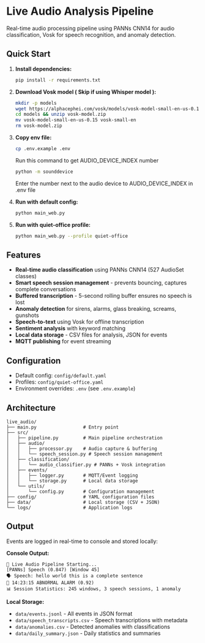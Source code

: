 # Live Audio Analysis Pipeline

Real-time audio processing pipeline using PANNs CNN14 for audio classification, Vosk for speech recognition, and anomaly detection.

## Quick Start

1. **Install dependencies:**
   ```bash
   pip install -r requirements.txt
   ```

2. **Download Vosk model ( Skip if using Whisper model ):**
   ```bash
   mkdir -p models
   wget https://alphacephei.com/vosk/models/vosk-model-small-en-us-0.15.zip -O models/vosk-model.zip
   cd models && unzip vosk-model.zip
   mv vosk-model-small-en-us-0.15 vosk-small-en
   rm vosk-model.zip
   ```
   
3. **Copy env file:**
   ```bash
   cp .env.example .env
   ```

   Run this command to get AUDIO_DEVICE_INDEX number 
   ```bash
   python -m sounddevice
   ```
   Enter the number next to the audio device to AUDIO_DEVICE_INDEX in .env file

4. **Run with default config:**
   ```bash
   python main_web.py
   ```

5. **Run with quiet-office profile:**
   ```bash
   python main_web.py --profile quiet-office
   ```

## Features

- **Real-time audio classification** using PANNs CNN14 (527 AudioSet classes)
- **Smart speech session management** - prevents bouncing, captures complete conversations
- **Buffered transcription** - 5-second rolling buffer ensures no speech is lost
- **Anomaly detection** for sirens, alarms, glass breaking, screams, gunshots
- **Speech-to-text** using Vosk for offline transcription  
- **Sentiment analysis** with keyword matching
- **Local data storage** - CSV files for analysis, JSON for events
- **MQTT publishing** for event streaming

## Configuration

- Default config: `config/default.yaml`
- Profiles: `config/quiet-office.yaml`  
- Environment overrides: `.env` (see `.env.example`)

## Architecture

```
live_audio/
├── main.py                 # Entry point
├── src/
│   ├── pipeline.py         # Main pipeline orchestration
│   ├── audio/
│   │   ├── processor.py    # Audio capture & buffering
│   │   └── speech_session.py # Speech session management
│   ├── classification/
│   │   └── audio_classifier.py # PANNs + Vosk integration
│   ├── events/
│   │   ├── logger.py       # MQTT/Event logging
│   │   └── storage.py      # Local data storage
│   └── utils/
│       └── config.py       # Configuration management
├── config/                 # YAML configuration files
├── data/                   # Local storage (CSV + JSON)
└── logs/                   # Application logs
```

## Output

Events are logged in real-time to console and stored locally:

**Console Output:**
```
🔴 Live Audio Pipeline Starting...
[PANNs] Speech (0.847) [Window 45]
🗣 Speech: hello world this is a complete sentence
🚨 14:23:15 ABNORMAL ALARM (0.92)
📊 Session Statistics: 245 windows, 3 speech sessions, 1 anomaly
```

**Local Storage:**
- `data/events.jsonl` - All events in JSON format
- `data/speech_transcripts.csv` - Speech transcriptions with metadata
- `data/anomalies.csv` - Detected anomalies with classifications
- `data/daily_summary.json` - Daily statistics and summaries
